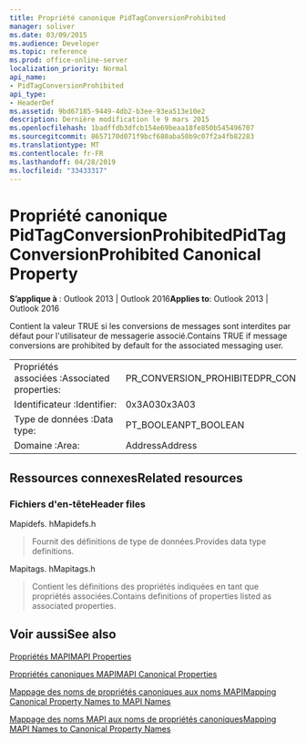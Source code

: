 ```yaml
---
title: Propriété canonique PidTagConversionProhibited
manager: soliver
ms.date: 03/09/2015
ms.audience: Developer
ms.topic: reference
ms.prod: office-online-server
localization_priority: Normal
api_name:
- PidTagConversionProhibited
api_type:
- HeaderDef
ms.assetid: 9bd67185-9449-4db2-b3ee-93ea513e10e2
description: Dernière modification le 9 mars 2015
ms.openlocfilehash: 1badffdb3dfcb154e69beaa18fe850b545496707
ms.sourcegitcommit: 8657170d071f9bcf680aba50b9c07f2a4fb82283
ms.translationtype: MT
ms.contentlocale: fr-FR
ms.lasthandoff: 04/28/2019
ms.locfileid: "33433317"
---
```

# <a name="pidtagconversionprohibited-canonical-property"></a><span data-ttu-id="abbf9-103">Propriété canonique PidTagConversionProhibited</span><span class="sxs-lookup"><span data-stu-id="abbf9-103">PidTagConversionProhibited Canonical Property</span></span>

  
  
<span data-ttu-id="abbf9-104">**S’applique à** : Outlook 2013 | Outlook 2016</span><span class="sxs-lookup"><span data-stu-id="abbf9-104">**Applies to**: Outlook 2013 | Outlook 2016</span></span> 
  
<span data-ttu-id="abbf9-105">Contient la valeur TRUE si les conversions de messages sont interdites par défaut pour l'utilisateur de messagerie associé.</span><span class="sxs-lookup"><span data-stu-id="abbf9-105">Contains TRUE if message conversions are prohibited by default for the associated messaging user.</span></span>
  
|||
|:-----|:-----|
|<span data-ttu-id="abbf9-106">Propriétés associées :</span><span class="sxs-lookup"><span data-stu-id="abbf9-106">Associated properties:</span></span>  <br/> |<span data-ttu-id="abbf9-107">PR_CONVERSION_PROHIBITED</span><span class="sxs-lookup"><span data-stu-id="abbf9-107">PR_CONVERSION_PROHIBITED</span></span>  <br/> |
|<span data-ttu-id="abbf9-108">Identificateur :</span><span class="sxs-lookup"><span data-stu-id="abbf9-108">Identifier:</span></span>  <br/> |<span data-ttu-id="abbf9-109">0x3A03</span><span class="sxs-lookup"><span data-stu-id="abbf9-109">0x3A03</span></span>  <br/> |
|<span data-ttu-id="abbf9-110">Type de données :</span><span class="sxs-lookup"><span data-stu-id="abbf9-110">Data type:</span></span>  <br/> |<span data-ttu-id="abbf9-111">PT_BOOLEAN</span><span class="sxs-lookup"><span data-stu-id="abbf9-111">PT_BOOLEAN</span></span>  <br/> |
|<span data-ttu-id="abbf9-112">Domaine :</span><span class="sxs-lookup"><span data-stu-id="abbf9-112">Area:</span></span>  <br/> |<span data-ttu-id="abbf9-113">Address</span><span class="sxs-lookup"><span data-stu-id="abbf9-113">Address</span></span>  <br/> |
   
## <a name="related-resources"></a><span data-ttu-id="abbf9-114">Ressources connexes</span><span class="sxs-lookup"><span data-stu-id="abbf9-114">Related resources</span></span>

### <a name="header-files"></a><span data-ttu-id="abbf9-115">Fichiers d'en-tête</span><span class="sxs-lookup"><span data-stu-id="abbf9-115">Header files</span></span>

<span data-ttu-id="abbf9-116">Mapidefs. h</span><span class="sxs-lookup"><span data-stu-id="abbf9-116">Mapidefs.h</span></span>
  
> <span data-ttu-id="abbf9-117">Fournit des définitions de type de données.</span><span class="sxs-lookup"><span data-stu-id="abbf9-117">Provides data type definitions.</span></span>
    
<span data-ttu-id="abbf9-118">Mapitags. h</span><span class="sxs-lookup"><span data-stu-id="abbf9-118">Mapitags.h</span></span>
  
> <span data-ttu-id="abbf9-119">Contient les définitions des propriétés indiquées en tant que propriétés associées.</span><span class="sxs-lookup"><span data-stu-id="abbf9-119">Contains definitions of properties listed as associated properties.</span></span>
    
## <a name="see-also"></a><span data-ttu-id="abbf9-120">Voir aussi</span><span class="sxs-lookup"><span data-stu-id="abbf9-120">See also</span></span>



[<span data-ttu-id="abbf9-121">Propriétés MAPI</span><span class="sxs-lookup"><span data-stu-id="abbf9-121">MAPI Properties</span></span>](mapi-properties.md)
  
[<span data-ttu-id="abbf9-122">Propriétés canoniques MAPI</span><span class="sxs-lookup"><span data-stu-id="abbf9-122">MAPI Canonical Properties</span></span>](mapi-canonical-properties.md)
  
[<span data-ttu-id="abbf9-123">Mappage des noms de propriétés canoniques aux noms MAPI</span><span class="sxs-lookup"><span data-stu-id="abbf9-123">Mapping Canonical Property Names to MAPI Names</span></span>](mapping-canonical-property-names-to-mapi-names.md)
  
[<span data-ttu-id="abbf9-124">Mappage des noms MAPI aux noms de propriétés canoniques</span><span class="sxs-lookup"><span data-stu-id="abbf9-124">Mapping MAPI Names to Canonical Property Names</span></span>](mapping-mapi-names-to-canonical-property-names.md)

